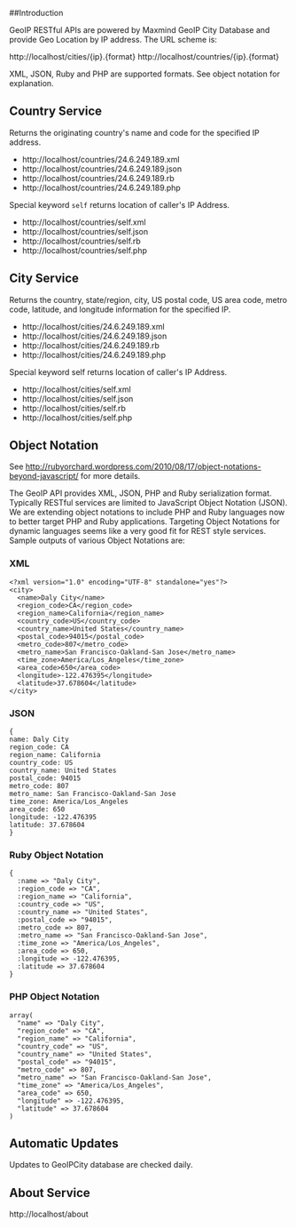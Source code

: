 ##Introduction

GeoIP RESTful APIs are powered by Maxmind GeoIP City Database and provide Geo Location by IP address.
The URL scheme is:

http://localhost/cities/{ip}.{format}
http://localhost/countries/{ip}.{format}

XML, JSON, Ruby and PHP are supported formats. See object notation for explanation.


## Country Service

Returns the originating country's name and code for the specified IP address.

* http://localhost/countries/24.6.249.189.xml
* http://localhost/countries/24.6.249.189.json
* http://localhost/countries/24.6.249.189.rb
* http://localhost/countries/24.6.249.189.php

Special keyword `self` returns location of caller's IP Address.

* http://localhost/countries/self.xml
* http://localhost/countries/self.json
* http://localhost/countries/self.rb
* http://localhost/countries/self.php

## City Service
Returns the country, state/region, city, US postal code, US area code, metro code, latitude, and longitude
information for the specified IP.


* http://localhost/cities/24.6.249.189.xml
* http://localhost/cities/24.6.249.189.json
* http://localhost/cities/24.6.249.189.rb
* http://localhost/cities/24.6.249.189.php

Special keyword self returns location of caller's IP Address.

* http://localhost/cities/self.xml
* http://localhost/cities/self.json
* http://localhost/cities/self.rb
* http://localhost/cities/self.php


## Object Notation
See http://rubyorchard.wordpress.com/2010/08/17/object-notations-beyond-javascript/ for more details.

The GeoIP API provides XML, JSON, PHP and Ruby serialization format. Typically RESTful services are
limited to JavaScript Object Notation (JSON). We are extending object notations to include PHP and
Ruby languages now to better target PHP and Ruby applications. Targeting Object Notations for dynamic
languages seems like a very good fit for REST style services. Sample outputs of various Object Notations are:


### XML

    <?xml version="1.0" encoding="UTF-8" standalone="yes"?>
    <city>
      <name>Daly City</name>
      <region_code>CA</region_code>
      <region_name>California</region_name>
      <country_code>US</country_code>
      <country_name>United States</country_name>
      <postal_code>94015</postal_code>
      <metro_code>807</metro_code>
      <metro_name>San Francisco-Oakland-San Jose</metro_name>
      <time_zone>America/Los_Angeles</time_zone>
      <area_code>650</area_code>
      <longitude>-122.476395</longitude>
      <latitude>37.678604</latitude>
    </city>
      
### JSON

    {
    name: Daly City
    region_code: CA
    region_name: California
    country_code: US
    country_name: United States
    postal_code: 94015
    metro_code: 807
    metro_name: San Francisco-Oakland-San Jose
    time_zone: America/Los_Angeles
    area_code: 650
    longitude: -122.476395
    latitude: 37.678604
    }
       
### Ruby Object Notation
    {
      :name => "Daly City",
      :region_code => "CA",
      :region_name => "California",
      :country_code => "US",
      :country_name => "United States",
      :postal_code => "94015",
      :metro_code => 807,
      :metro_name => "San Francisco-Oakland-San Jose",
      :time_zone => "America/Los_Angeles",
      :area_code => 650,
      :longitude => -122.476395,
      :latitude => 37.678604
    }
      

### PHP Object Notation
    array(
      "name" => "Daly City",
      "region_code" => "CA",
      "region_name" => "California",
      "country_code" => "US",
      "country_name" => "United States",
      "postal_code" => "94015",
      "metro_code" => 807,
      "metro_name" => "San Francisco-Oakland-San Jose",
      "time_zone" => "America/Los_Angeles",
      "area_code" => 650,
      "longitude" => -122.476395,
      "latitude" => 37.678604
    )
    
## Automatic Updates

Updates to GeoIPCity database are checked daily.


## About Service

http://localhost/about
